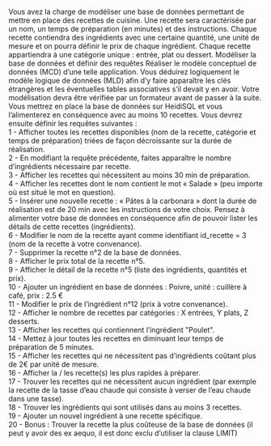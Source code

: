 Vous avez la charge de modéliser une base de données permettant de mettre en place des recettes de cuisine. Une recette sera caractérisée par un nom, un temps de préparation (en minutes) et des instructions. Chaque recette contiendra des ingrédients avec une certaine quantité, une unité de mesure et on pourra définir le prix de chaque ingrédient. Chaque recette appartiendra à une catégorie unique : entrée, plat ou dessert.
Modéliser la base de données et définir des requêtes
Réaliser le modèle conceptuel de données (MCD) d’une telle application. Vous déduirez logiquement le modèle logique de données (MLD) afin d’y faire apparaître les clés étrangères et les éventuelles tables associatives s’il devait y en avoir. Votre modélisation devra être vérifiée par un formateur avant de passer à la suite.
Vous mettrez en place la base de données sur HeidiSQL et vous l’alimenterez en conséquence avec au moins 10 recettes.
Vous devrez ensuite définir les requêtes suivantes :<br>
1 - Afficher toutes les recettes disponibles (nom de la recette, catégorie et temps de préparation) triées de façon décroissante sur la durée de réalisation.<br>
2 - En modifiant la requête précédente, faites apparaître le nombre d’ingrédients nécessaire par recette.<br>
3 - Afficher les recettes qui nécessitent au moins 30 min de préparation.<br>
4 - Afficher les recettes dont le nom contient le mot « Salade » (peu importe où est situé le mot en question).<br>
5 - Insérer une nouvelle recette : « Pâtes à la carbonara » dont la durée de réalisation est de 20 min avec les instructions de votre choix. Pensez à alimenter votre base de données en conséquence afin de pouvoir lister les détails de cette recettes (ingrédients).<br>
6 - Modifier le nom de la recette ayant comme identifiant id_recette = 3 (nom de la recette à votre convenance).<br>
7 - Supprimer la recette n°2 de la base de données.<br>
8 - Afficher le prix total de la recette n°5.<br>
9 - Afficher le détail de la recette n°5 (liste des ingrédients, quantités et prix).<br>
10 - Ajouter un ingrédient en base de données : Poivre, unité : cuillère à café, prix : 2.5 €<br>
11 - Modifier le prix de l’ingrédient n°12 (prix à votre convenance).<br>
12 - Afficher le nombre de recettes par catégories : X entrées, Y plats, Z desserts.<br>
13 - Afficher les recettes qui contiennent l’ingrédient "Poulet".<br>
14 - Mettez à jour toutes les recettes en diminuant leur temps de préparation de 5 minutes.<br>
15 - Afficher les recettes qui ne nécessitent pas d’ingrédients coûtant plus de 2€ par unité de mesure.<br>
16 - Afficher la / les recette(s) les plus rapides à préparer.<br>
17 - Trouver les recettes qui ne nécessitent aucun ingrédient (par exemple la recette de la tasse d’eau chaude qui consiste à verser de l’eau chaude dans une tasse).<br>
18 - Trouver les ingrédients qui sont utilisés dans au moins 3 recettes.<br>
19 - Ajouter un nouvel ingrédient à une recette spécifique.<br>
20 - Bonus : Trouver la recette la plus coûteuse de la base de données (il peut y avoir des ex aequo, il est donc exclu d’utiliser la clause LIMIT)<br>
